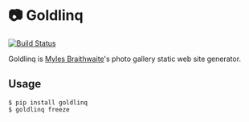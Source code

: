 # 📷 Goldlinq

[![Build Status](https://travis-ci.org/myles/goldlinq.svg?branch=master)](https://travis-ci.org/myles/goldlinq)

Goldlinq is [Myles Braithwaite](https://mylesb.ca/)'s photo gallery static 
web site generator.

## Usage

```commandline
$ pip install goldlinq
$ goldlinq freeze
```
